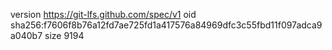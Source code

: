 version https://git-lfs.github.com/spec/v1
oid sha256:f7606f8b76a12fd7ae725fd1a417576a84969dfc3c55fbd11f097adca9a040b7
size 9194
